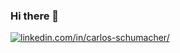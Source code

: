 ### Hi there 👋
    
<a href="https://www.linkedin.com/in/carlos-schumacher/"><img src="https://img.shields.io/badge/LinkedIn-0077B5?style=for-the-badge&logo=linkedin&logoColor=white" alt="linkedin.com/in/carlos-schumacher/"></a>    


